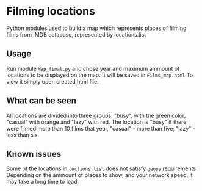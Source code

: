 # Filming locations
Python modules used to build a map which represents places
of filming films from IMDB database, represented by locations.list

## Usage
Run module ```Map_final.py``` and chose year and maximum ammount of 
locations to be displayed on the map. It will be saved in ```Films_map.html```
To view it simply open created html file.

## What can be seen
All locations are divided into three groups: "busy", with the green color, 
"casual" with orange and "lazy" with red.
The location is "busy" if there were filmed more than 10 films that year,
"casual" - more than five, "lazy" - less than six.

## Known issues
Some of the locations in ```loctions.list``` does not 
satisfy ```geopy``` requirements
Depending on the ammount of places to show, and your 
network speed, it may take a long time to load.
